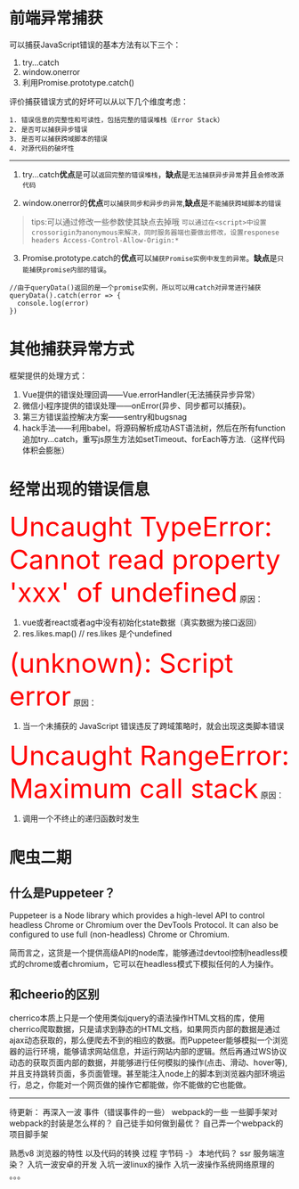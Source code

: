 # 前端异常捕获

可以捕获JavaScript错误的基本方法有以下三个：

1. try…catch
2. window.onerror
3. 利用Promise.prototype.catch()


评价捕获错误方式的好坏可以从以下几个维度考虑：
```
1. 错误信息的完整性和可读性，包括完整的错误堆栈（Error Stack）
2. 是否可以捕获异步错误
3. 是否可以捕获跨域脚本的错误
4. 对源代码的破坏性
```




<hr>

1. try...catch**优点**是可以`返回完整的错误堆栈`，**缺点**是`无法捕获异步异常`并且`会修改源代码`

2. window.onerror的**优点**`可以捕获同步和异步的异常`,**缺点**是`不能捕获跨域脚本的错误`
>tips:可以通过修改一些参数使其缺点去掉哦
`可以通过在<script>中设置crossorigin为anonymous来解决，同时服务器端也要做出修改，设置responese headers Access-Control-Allow-Origin:*`

3. Promise.prototype.catch的**优点**可以`捕获Promise实例中发生的异常`。**缺点**是`只能捕获promise内部的错误`。
```
//由于queryData()返回的是一个promise实例，所以可以用catch对异常进行捕获
queryData().catch(error => {
  console.log(error)
})
```




# 其他捕获异常方式
框架提供的处理方式：
1. Vue提供的错误处理回调——Vue.errorHandler(无法捕获异步异常）
2. 微信小程序提供的错误处理——onError(异步、同步都可以捕获)。
3. 第三方错误监控解决方案——sentry和bugsnag
4. hack手法——利用babel，将源码解析成功AST语法树，然后在所有function追加try…catch，重写js原生方法如setTimeout、forEach等方法.（这样代码体积会膨胀）



# 经常出现的错误信息
<font color=red size=14>Uncaught TypeError: Cannot read property 'xxx' of undefined</font>
原因：

1. vue或者react或者ag中没有初始化state数据（真实数据为接口返回）
2. res.likes.map()  // res.likes 是个undefined


<font color=red size=14>(unknown): Script error</font>
原因：

1. 当一个未捕获的 JavaScript 错误违反了跨域策略时，就会出现这类脚本错误


<font color=red size=14>Uncaught RangeError: Maximum call stack</font>
原因：

1. 调用一个不终止的递归函数时发生


# 爬虫二期
## 什么是Puppeteer？
Puppeteer is a Node library which provides a high-level API to control headless Chrome or Chromium over the DevTools Protocol. It can also be configured to use full (non-headless) Chrome or Chromium.

简而言之，这货是一个提供高级API的node库，能够通过devtool控制headless模式的chrome或者chromium，它可以在headless模式下模拟任何的人为操作。

## 和cheerio的区别

cherrico本质上只是一个使用类似jquery的语法操作HTML文档的库，使用cherrico爬取数据，只是请求到静态的HTML文档，如果网页内部的数据是通过ajax动态获取的，那么便爬去不到的相应的数据。而Puppeteer能够模拟一个浏览器的运行环境，能够请求网站信息，并运行网站内部的逻辑。然后再通过WS协议动态的获取页面内部的数据，并能够进行任何模拟的操作(点击、滑动、hover等),并且支持跳转页面，多页面管理。甚至能注入node上的脚本到浏览器内部环境运行，总之，你能对一个网页做的操作它都能做，你不能做的它也能做。



<hr>

待更新：
再深入一波
事件（错误事件的一些）
webpack的一些
一些脚手架对webpack的封装是怎么样的？
自己徒手如何做到最优？
自己弄一个webpack的项目脚手架

熟悉v8 浏览器的特性 以及代码的转换 过程 字节码 -》 本地代码？
ssr 服务端渲染？
入坑一波安卓的开发
入坑一波linux的操作
入坑一波操作系统网络原理的
。。。
